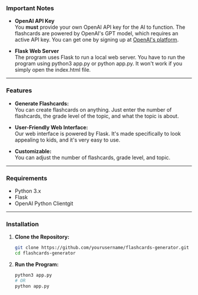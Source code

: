 ### **Important Notes**

- **OpenAI API Key**  
  You **must** provide your own OpenAI API key for the AI to function. The flashcards are powered by OpenAI's GPT model, which requires an active API key. You can get one by signing up at [OpenAI's platform](https://platform.openai.com/).

- **Flask Web Server**  
  The program uses Flask to run a local web server. You have to run the program using python3 app.py or python app.py. It won't work if you simply open the index.html file.

---

### **Features**

- **Generate Flashcards:**  
You can create flashcards on anything. Just enter the number of flashcards, the grade level of the topic, and what the topic is about.

- **User-Friendly Web Interface:**  
Our web interface is powered by Flask. It's made specifically to look appealing to kids, and it's very easy to use.

- **Customizable:**  
 You can adjust the number of flashcards, grade level, and topic.
---

### **Requirements**

- Python 3.x
- Flask
- OpenAI Python Clientgit

---

### **Installation**

1. **Clone the Repository:**

   ```bash
   git clone https://github.com/yourusername/flashcards-generator.git
   cd flashcards-generator
2. **Run the Program:**
   ```bash
   python3 app.py
   # OR
   python app.py
   ```
